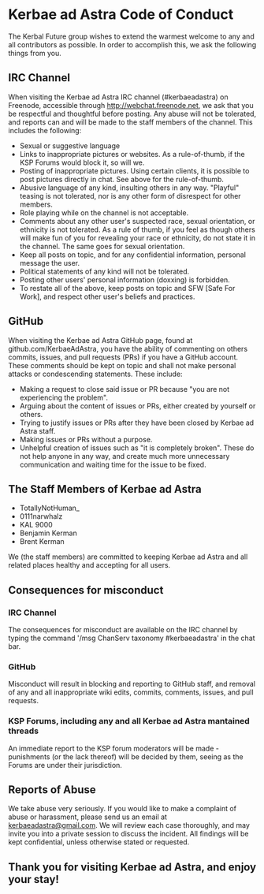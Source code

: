 # Kerbae ad Astra Code of Conduct
The Kerbal Future group wishes to extend the warmest welcome to any and all contributors as possible. In order to accomplish this, we ask the following things from you.
## IRC Channel
When visiting the Kerbae ad Astra IRC channel (#kerbaeadastra) on Freenode, accessible through http://webchat.freenode.net, we ask that you be respectful and thoughtful before posting. Any abuse will not be tolerated, and reports can and will be made to the staff members of the channel. This includes the following:
* Sexual or suggestive language
* Links to inappropriate pictures or websites. As a rule-of-thumb, if the KSP Forums would block it, so will we.
* Posting of inappropriate pictures. Using certain clients, it is possible to post pictures directly in chat. See above for the rule-of-thumb.
* Abusive language of any kind, insulting others in any way. "Playful" teasing is not tolerated, nor is any other form of disrespect for other members.
* Role playing while on the channel is not acceptable.
* Comments about any other user's suspected race, sexual orientation, or ethnicity is not tolerated. As a rule of thumb, if you feel as though others will make fun of you for revealing your race or ethnicity, do not state it in the channel. The same goes for sexual orientation.
* Keep all posts on topic, and for any confidential information, personal message the user.
* Political statements of any kind will not be tolerated.
* Posting other users' personal information (doxxing) is forbidden.
* To restate all of the above, keep posts on topic and SFW [Safe For Work], and respect other user's beliefs and practices.
## GitHub
When visiting the Kerbae ad Astra GitHub page, found at github.com/KerbaeAdAstra, you have the ability of commenting on others commits, issues, and pull requests (PRs) if you have a GitHub account. These comments should be kept on topic and shall not make personal attacks or condescending statements. These include:
* Making a request to close said issue or PR because "you are not experiencing the problem".
* Arguing about the content of issues or PRs, either created by yourself or others.
* Trying to justify issues or PRs after they have been closed by Kerbae ad Astra staff.
* Making issues or PRs without a purpose.
* Unhelpful creation of issues such as "it is completely broken". These do not help anyone in any way, and create much more unnecessary communication and waiting time for the issue to be fixed.
## The Staff Members of Kerbae ad Astra
* TotallyNotHuman\_
* 0111narwhalz
* KAL 9000
* Benjamin Kerman
* Brent Kerman

We (the staff members) are committed to keeping Kerbae ad Astra and all related places healthy and accepting for all users.
## Consequences for misconduct
### IRC Channel
The consequences for misconduct are available on the IRC channel by typing the command '/msg ChanServ taxonomy #kerbaeadastra' in the chat bar.
### GitHub
Misconduct will result in blocking and reporting to GitHub staff, and removal of any and all inappropriate wiki edits, commits, comments, issues, and pull requests.
### KSP Forums, including any and all Kerbae ad Astra mantained threads
An immediate report to the KSP forum moderators will be made - punishments (or the lack thereof) will be decided by them, seeing as the Forums are under their jurisdiction.
## Reports of Abuse
We take abuse very seriously. If you would like to make a complaint of abuse or harassment, please send us an email at kerbaeadastra@gmail.com. We will review each case thoroughly, and may invite you into a private session to discuss the incident. All findings will be kept confidential, unless otherwise stated or requested.
## Thank you for visiting Kerbae ad Astra, and enjoy your stay!
